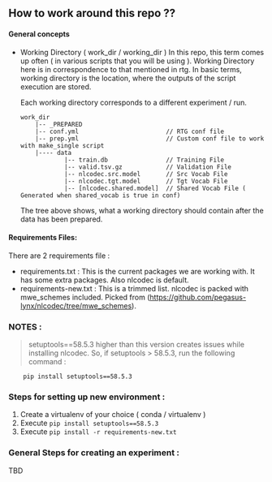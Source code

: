## How to work around this repo ??

#### General concepts

- Working Directory ( work_dir / working_dir ) 
    In this repo, this term comes up often ( in various scripts that you will be using ). Working Directory here is in correspondence to that mentioned in rtg.
    In basic terms, working directory is the location, where the outputs of the script execution are stored.

    Each working directory corresponds to a different experiment / run. 

    ```
    work_dir 
        |-- _PREPARED
        |-- conf.yml                        // RTG conf file
        |-- prep.yml                        // Custom conf file to work with make_single script                      
        |---- data 
                |-- train.db                // Training File
                |-- valid.tsv.gz            // Validation File
                |-- nlcodec.src.model       // Src Vocab File
                |-- nlcodec.tgt.model       // Tgt Vocab File   
                |-- [nlcodec.shared.model]  // Shared Vocab File ( Generated when shared_vocab is true in conf)
    ```

    The tree above shows, what a working directory should contain after the data has been prepared.

#### Requirements Files:
There are 2 requirements file :
- requirements.txt : This is the current packages we are working with. It has some extra packages. Also nlcodec is default.
- requirements-new.txt : This is a trimmed list. nlcodec is packed with mwe_schemes included. Picked from (https://github.com/pegasus-lynx/nlcodec/tree/mwe_schemes).

### NOTES :
> setuptools==58.5.3 higher than this version creates issues while installing nlcodec. So, if setuptools > 58.5.3, run the following command :
```
    pip install setuptools==58.5.3
```

### Steps for setting up new environment : 

1. Create a virtualenv of your choice ( conda / virtualenv )
2. Execute `pip install setuptools==58.5.3`
3. Execute `pip install -r requirements-new.txt`

### General Steps for creating an experiment :

TBD
